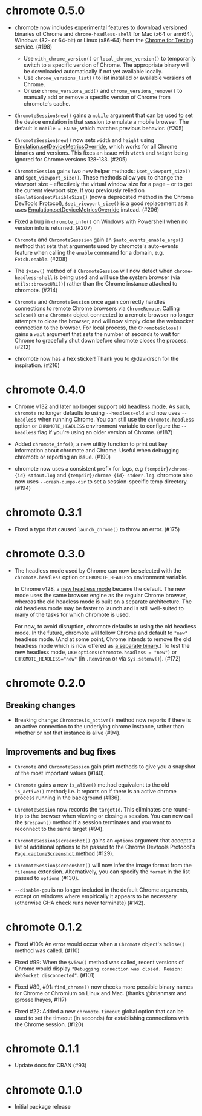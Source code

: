 # chromote 0.5.0

* chromote now includes experimental features to download versioned binaries of Chrome and `chrome-headless-shell` for Mac (x64 or arm64), Windows (32- or 64-bit) or Linux (x86-64) from the [Chrome for Testing](https://googlechromelabs.github.io/chrome-for-testing) service. (#198)
  * Use `with_chrome_version()` or `local_chrome_version()` to temporarily switch to a specific version of Chrome. The appropriate binary will be downloaded automatically if not yet available locally. 
  * Use `chrome_versions_list()` to list installed or available versions of Chrome. 
  * Or use `chrome_versions_add()` and `chrome_versions_remove()` to manually add or remove a specific version of Chrome from chromote's cache.

* `ChromoteSession$new()` gains a `mobile` argument that can be used to set the device emulation in that session to emulate a mobile browser. The default is `mobile = FALSE`, which matches previous behavior. (#205)

* `ChromoteSession$new()` now sets `width` and `height` using [Emulation.setDeviceMetricsOverride](https://chromedevtools.github.io/devtools-protocol/tot/Emulation/#method-setDeviceMetricsOverride), which works for all Chrome binaries and versions. This fixes an issue with `width` and `height` being ignored for Chrome versions 128-133. (#205)

* `ChromoteSession` gains two new helper methods: `$set_viewport_size()` and `$get_viewport_size()`. These methods allow you to change the viewport size – effectively the virtual window size for a page – or to get the current viewport size. If you previously relied on `$Emulation$setVisibleSize()` (now a deprecated method in the Chrome DevTools Protocol), `$set_viewport_size()` is a good replacement as it uses [Emulation.setDeviceMetricsOverride](https://chromedevtools.github.io/devtools-protocol/tot/Emulation/#method-setDeviceMetricsOverride) instead. (#206)

* Fixed a bug in `chromote_info()` on Windows with Powershell when no version info is returned. (#207)

* `Chromote` and `ChromoteSesssion` gain an `$auto_events_enable_args()` method that sets that arguments used by chromote's auto-events feature when calling the `enable` command for a domain, e.g. `Fetch.enable`. (#208)

* The `$view()` method of a `ChromoteSession` will now detect when `chrome-headless-shell` is being used and will use the system browser (via `utils::browseURL()`) rather than the Chrome instance attached to chromote. (#214)

* `Chromote` and `ChromoteSession` once again corrrectly handles connections to remote Chrome browsers via `ChromeRemote`. Calling `$close()` on a `Chromote` object connected to a remote browser no longer attempts to close the browser, and will now simply close the websocket connection to the browser. For local process, the `Chromote$close()` gains a `wait` argument that sets the number of seconds to wait for Chrome to gracefully shut down before chromote closes the process. (#212)

* chromote now has a hex sticker! Thank you to @davidrsch for the inspiration. (#216)

# chromote 0.4.0

* Chrome v132 and later no longer support [old headless mode](https://developer.chrome.com/blog/removing-headless-old-from-chrome). As such, `chromote` no longer defaults to using `--headless=old` and now uses `--headless` when running Chrome. You can still use the `chromote.headless` option or `CHROMOTE_HEADLESS` environment variable to configure the `--headless` flag if you're using an older version of Chrome. (#187)

* Added `chromote_info()`, a new utility function to print out key information about chromote and Chrome. Useful when debugging chromote or reporting an issue. (#190)

* chromote now uses a consistent prefix for logs, e.g `{tempdir}/chrome-{id}-stdout.log` and `{tempdir}/chrome-{id}-stderr.log`. chromote also now uses `--crash-dumps-dir` to set a session-specific temp directory. (#194)

# chromote 0.3.1

* Fixed a typo that caused `launch_chrome()` to throw an error. (#175)

# chromote 0.3.0

* The headless mode used by Chrome can now be selected with the `chromote.headless` option or `CHROMOTE_HEADLESS` environment variable. 

  In Chrome v128, a [new headless mode](https://developer.chrome.com/docs/chromium/new-headless) became the default. The new mode uses the same browser engine as the regular Chrome browser, whereas the old headless mode is built on a separate architecture. The old headless mode may be faster to launch and is still well-suited to many of the tasks for which chromote is used.

  For now, to avoid disruption, chromote defaults to using the old headless mode. In the future, chromote will follow Chrome and default to `"new"` headless mode. (And at some point, Chrome intends to remove the old headless mode which is now offered as [a separate binary](https://developer.chrome.com/blog/chrome-headless-shell).) To test the new headless mode, use `options(chromote.headless = "new")` or `CHROMOTE_HEADLESS="new"` (in `.Renviron` or via `Sys.setenv()`). (#172)

# chromote 0.2.0

## Breaking changes

* Breaking change: `Chromote$is_active()` method now reports if there is an active connection to the underlying chrome instance, rather than whether or not that instance is alive (#94).

## Improvements and bug fixes

* `Chromote` and `ChromoteSession` gain print methods to give you a snapshot of the most important values (#140).

* `Chromote` gains a new `is_alive()` method equivalent to the old `is_active()` method; i.e. it reports on if there is an active chrome process running in the background (#136).

* `ChromoteSession` now records the `targetId`. This eliminates one round-trip to the browser when viewing or closing a session. You can now call the `$respawn()` method if a session terminates and you want to reconnect to the same target (#94).

* `ChromoteSession$screenshot()` gains an `options` argument that accepts a list of additional options to be passed to the Chrome Devtools Protocol's [`Page.captureScreenshot` method](https://chromedevtools.github.io/devtools-protocol/tot/Page/#method-captureScreenshot) (#129).

* `ChromoteSession$screenshot()` will now infer the image format from the `filename` extension. Alternatively, you can specify the `format` in the list passed to `options` (#130).

* `--disable-gpu` is no longer included in the default Chrome arguments, except on windows where empirically it appears to be necessary (otherwise GHA check runs never terminate) (#142).

# chromote 0.1.2

* Fixed #109: An error would occur when a `Chromote` object's `$close()` method was called. (#110)

* Fixed #99: When the `$view()` method was called, recent versions of Chrome would display `"Debugging connection was closed. Reason: WebSocket disconnected"`. (#101)

* Fixed #89, #91: `find_chrome()` now checks more possible binary names for Chrome or Chromium on Linux and Mac. (thanks @brianmsm and @rossellhayes, #117)

* Fixed #22: Added a new `chromote.timeout` global option that can be used to set the timeout (in seconds) for establishing connections with the Chrome session. (#120)


# chromote 0.1.1

* Update docs for CRAN (#93)


# chromote 0.1.0

* Initial package release
